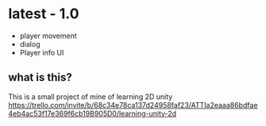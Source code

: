 # latest - 1.0
* player movement
* dialog
* Player info UI
## what is this?
This is a small project of mine of learning 2D unity
https://trello.com/invite/b/68c34e78ca137d24958faf23/ATTIa2eaaa86bdfae4eb4ac53f17e369f6cb19B905D0/learning-unity-2d
